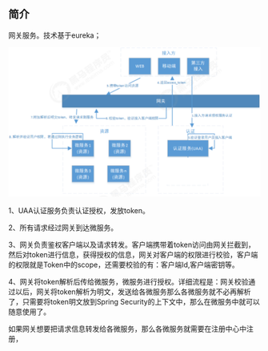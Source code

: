 ## 简介

网关服务。技术基于eureka；

![结构图](img/README/clip_image001.png)

1、UAA认证服务负责认证授权，发放token。 

2、所有请求经过网关到达微服务。

3、网关负责鉴权客户端以及请求转发。客户端携带着token访问由网关拦截到，然后对token进行信息，获得授权的信息，网关对客户端的权限进行校验，客户端的权限就是Token中的scope，还需要校验的有：客户端Id,客户端密钥等。

4、网关将token解析后传给微服务，微服务进行授权。详细流程是：网关校验通过以后，网关将token解析为明文，发送给各微服务那么各微服务就不必再解析了，只需要将token明文放到Spring Security的上下文中，那么在微服务中就可以随意使用了。



如果网关想要把请求信息转发给各微服务，那么各微服务就需要在注册中心中注册，